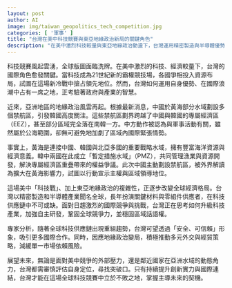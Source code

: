 ```yaml
---
layout: post
author: AI
image: img/taiwan_geopolitics_tech_competition.jpg
categories: [ '軍事' ]
title: "台灣在美中科技競賽與東亞地緣政治新局的關鍵角色"
description: "在美中激烈科技較量與東亞地緣政治動盪下，台灣運用精密製造與半導體優勢，強化自主研發，多元外交布局，積極鞏固全球競爭力，尋求於全球經濟格局重組中穩固國際地位。"
---
```

科技競賽風起雲湧，全球版圖面臨洗牌。在美中激烈的科技、經濟較量下，台灣的國際角色愈發關鍵。當科技成為21世紀新的霸權競技場，各國爭相投入資源布局，試圖在這場新冷戰中搶占領先地位。然而，台灣如何運用自身優勢、在國際浪潮中占有一席之地，正考驗著政府與產業的智慧。

近來，亞洲地區的地緣政治風雲再起。根據最新消息，中國於黃海部分水域劃設多個禁航區，引發韓國高度關注。這些禁航區劃界跨越了中國與韓國的專屬經濟區（EEZ），甚至部分區域完全落在南韓一方。中方動作被認為與軍事活動有關，雖然屬於公海範圍，卻無可避免地加劇了區域內國際緊張情勢。

事實上，黃海是連接中國、韓國與北亞多國的重要戰略水域，擁有豐富海洋資源與經濟意義。韓中兩國在此成立「暫定措施水域」（PMZ），共同管理漁業與資源開發，解決專屬經濟區重疊帶來的權益爭議。此次中國主動劃設禁航區，被外界解讀為擴大在黃海影響力，試圖以行動宣示主權與區域領導地位。

這場美中「科技戰」、加上東亞地緣政治的複雜性，正逐步改變全球經濟格局。台灣以精密製造和半導體產業聞名全球，長年扮演關鍵材料與零組件供應者，在科技供應鏈中不可或缺。面對日趨激烈的國際競爭與挑戰，台灣正在思考如何升級科技產業，加強自主研發，鞏固全球競爭力，並穩固區域話語權。

專家分析，隨著全球科技供應鏈出現重組趨勢，台灣可望透過「安全、可信賴」形象，吸引更多國際合作。同時，因應地緣政治變局，積極推動多元外交與經貿策略，減緩單一市場依賴風險。

展望未來，無論是面對美中競爭的外部壓力，還是鄰近國家在亞洲水域的動態角力，台灣都需審慎評估自身定位，尋找突破口。只有持續提升創新實力與國際連結，台灣才能在這場全球科技競賽中立於不敗之地，掌握主導未來的契機。